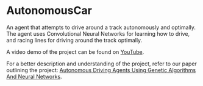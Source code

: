 # AutonomousCar
An agent that attempts to drive around a track autonomously and optimally. The agent uses Convolutional Neural Networks for learning how to drive, and racing lines for driving around the track optimally.

A video demo of the project can be found on [YouTube](https://youtu.be/wOBDv6h1KR0).

For a better description and understanding of the project, refer to our paper outlining the project: [Autonomous Driving Agents Using Genetic
Algorithms And Neural Networks](https://drive.google.com/file/d/19BxisnsO8s5iW-pQD7z2-bsJaRFmx_Lr/view?usp=sharing).
